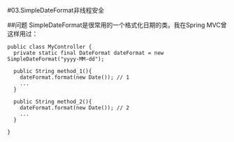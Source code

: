 #03.SimpleDateFormat非线程安全

##问题
  SimpleDateFormat是很常用的一个格式化日期的类。我在Spring MVC曾这样用过：
    
    public class MyController {
      private static final DateFormat dateFormat = new SimpleDateFormat("yyyy-MM-dd");
      
      public String method_1(){
        dateFormat.format(new Date()); // 1
        ...
      }
      
      public String method_2(){
        dateFormat.format(new Date()); // 2
        ...
      }
      
    }
